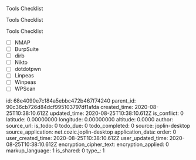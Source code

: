 Tools Checklist

Tools Checklist

Tools Checklist

- [ ] NMAP
- [ ] BurpSuite
- [ ] dirb
- [ ] Nikto
- [ ] dotdotpwn
- [ ] Linpeas
- [ ] Winpeas
- [ ] WPScan

id: 68e4090e7c184a5ebbc472b467f74240
parent_id: 90c36cb726d84dcf995103797df1afda
created_time: 2020-08-25T10:38:10.612Z
updated_time: 2020-08-25T10:38:10.612Z
is_conflict: 0
latitude: 0.00000000
longitude: 0.00000000
altitude: 0.0000
author: 
source_url: 
is_todo: 0
todo_due: 0
todo_completed: 0
source: joplin-desktop
source_application: net.cozic.joplin-desktop
application_data: 
order: 0
user_created_time: 2020-08-25T10:38:10.612Z
user_updated_time: 2020-08-25T10:38:10.612Z
encryption_cipher_text: 
encryption_applied: 0
markup_language: 1
is_shared: 0
type_: 1